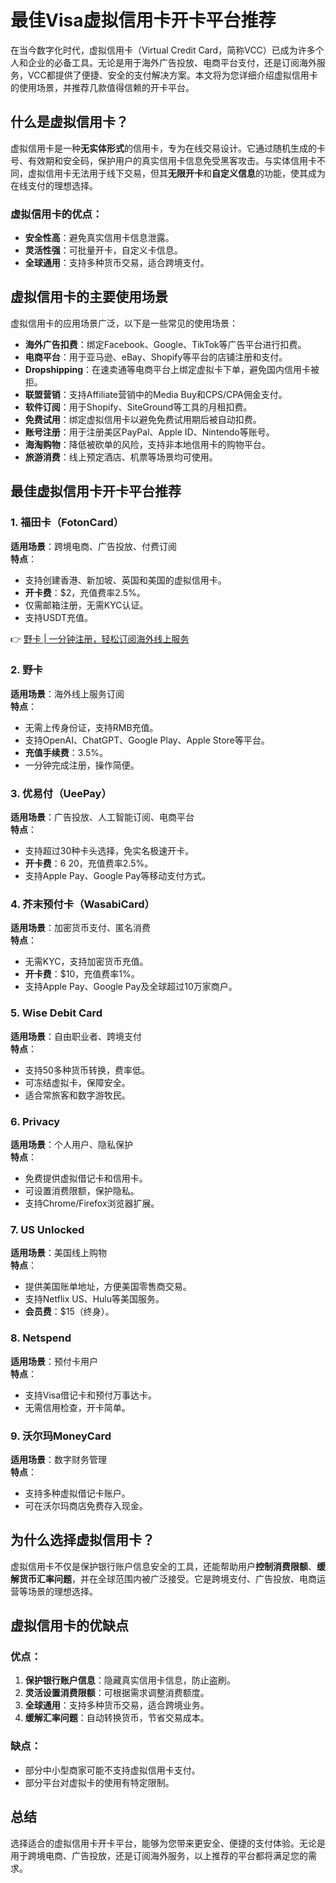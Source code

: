 # 最佳Visa虚拟信用卡开卡平台推荐

在当今数字化时代，虚拟信用卡（Virtual Credit Card，简称VCC）已成为许多个人和企业的必备工具。无论是用于海外广告投放、电商平台支付，还是订阅海外服务，VCC都提供了便捷、安全的支付解决方案。本文将为您详细介绍虚拟信用卡的使用场景，并推荐几款值得信赖的开卡平台。

## 什么是虚拟信用卡？

虚拟信用卡是一种**无实体形式**的信用卡，专为在线交易设计。它通过随机生成的卡号、有效期和安全码，保护用户的真实信用卡信息免受黑客攻击。与实体信用卡不同，虚拟信用卡无法用于线下交易，但其**无限开卡**和**自定义信息**的功能，使其成为在线支付的理想选择。

### 虚拟信用卡的优点：
- **安全性高**：避免真实信用卡信息泄露。
- **灵活性强**：可批量开卡，自定义卡信息。
- **全球通用**：支持多种货币交易，适合跨境支付。

## 虚拟信用卡的主要使用场景

虚拟信用卡的应用场景广泛，以下是一些常见的使用场景：
- **海外广告扣费**：绑定Facebook、Google、TikTok等广告平台进行扣费。
- **电商平台**：用于亚马逊、eBay、Shopify等平台的店铺注册和支付。
- **Dropshipping**：在速卖通等电商平台上绑定虚拟卡下单，避免国内信用卡被拒。
- **联盟营销**：支持Affiliate营销中的Media Buy和CPS/CPA佣金支付。
- **软件订阅**：用于Shopify、SiteGround等工具的月租扣费。
- **免费试用**：绑定虚拟信用卡以避免免费试用期后被自动扣费。
- **账号注册**：用于注册美区PayPal、Apple ID、Nintendo等账号。
- **海淘购物**：降低被砍单的风险，支持非本地信用卡的购物平台。
- **旅游消费**：线上预定酒店、机票等场景均可使用。

## 最佳虚拟信用卡开卡平台推荐

### 1. 福田卡（FotonCard）

**适用场景**：跨境电商、广告投放、付费订阅  
**特点**：  
- 支持创建香港、新加坡、英国和美国的虚拟信用卡。  
- **开卡费**：$2，充值费率2.5%。  
- 仅需邮箱注册，无需KYC认证。  
- 支持USDT充值。

👉 [野卡 | 一分钟注册，轻松订阅海外线上服务](https://bbtdd.com/yeka)

### 2. 野卡

**适用场景**：海外线上服务订阅  
**特点**：  
- 无需上传身份证，支持RMB充值。  
- 支持OpenAI、ChatGPT、Google Play、Apple Store等平台。  
- **充值手续费**：3.5%。  
- 一分钟完成注册，操作简便。

### 3. 优易付（UeePay）

**适用场景**：广告投放、人工智能订阅、电商平台  
**特点**：  
- 支持超过30种卡头选择，免实名极速开卡。  
- **开卡费**：$6~$20，充值费率2.5%。  
- 支持Apple Pay、Google Pay等移动支付方式。

### 4. 芥末预付卡（WasabiCard）

**适用场景**：加密货币支付、匿名消费  
**特点**：  
- 无需KYC，支持加密货币充值。  
- **开卡费**：$10，充值费率1%。  
- 支持Apple Pay、Google Pay及全球超过10万家商户。

### 5. Wise Debit Card

**适用场景**：自由职业者、跨境支付  
**特点**：  
- 支持50多种货币转换，费率低。  
- 可冻结虚拟卡，保障安全。  
- 适合常旅客和数字游牧民。

### 6. Privacy

**适用场景**：个人用户、隐私保护  
**特点**：  
- 免费提供虚拟借记卡和信用卡。  
- 可设置消费限额，保护隐私。  
- 支持Chrome/Firefox浏览器扩展。

### 7. US Unlocked

**适用场景**：美国线上购物  
**特点**：  
- 提供美国账单地址，方便美国零售商交易。  
- 支持Netflix US、Hulu等美国服务。  
- **会员费**：$15（终身）。

### 8. Netspend

**适用场景**：预付卡用户  
**特点**：  
- 支持Visa借记卡和预付万事达卡。  
- 无需信用检查，开卡简单。

### 9. 沃尔玛MoneyCard

**适用场景**：数字财务管理  
**特点**：  
- 支持多种虚拟借记卡账户。  
- 可在沃尔玛商店免费存入现金。

## 为什么选择虚拟信用卡？

虚拟信用卡不仅是保护银行账户信息安全的工具，还能帮助用户**控制消费限额**、**缓解货币汇率问题**，并在全球范围内被广泛接受。它是跨境支付、广告投放、电商运营等场景的理想选择。

## 虚拟信用卡的优缺点

### 优点：
1. **保护银行账户信息**：隐藏真实信用卡信息，防止盗刷。  
2. **灵活设置消费限额**：可根据需求调整消费额度。  
3. **全球通用**：支持多种货币交易，适合跨境业务。  
4. **缓解汇率问题**：自动转换货币，节省交易成本。

### 缺点：
- 部分中小型商家可能不支持虚拟信用卡支付。  
- 部分平台对虚拟卡的使用有特定限制。

## 总结

选择适合的虚拟信用卡开卡平台，能够为您带来更安全、便捷的支付体验。无论是用于跨境电商、广告投放，还是订阅海外服务，以上推荐的平台都将满足您的需求。